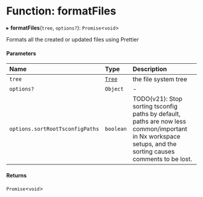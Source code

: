 # Function: formatFiles

▸ **formatFiles**(`tree`, `options?`): `Promise`\<`void`\>

Formats all the created or updated files using Prettier

#### Parameters

| Name                            | Type                                                     | Description                                                                                                                                                |
| :------------------------------ | :------------------------------------------------------- | :--------------------------------------------------------------------------------------------------------------------------------------------------------- |
| `tree`                          | [`Tree`](../../reference/core-api/devkit/documents/Tree) | the file system tree                                                                                                                                       |
| `options?`                      | `Object`                                                 | -                                                                                                                                                          |
| `options.sortRootTsconfigPaths` | `boolean`                                                | TODO(v21): Stop sorting tsconfig paths by default, paths are now less common/important in Nx workspace setups, and the sorting causes comments to be lost. |

#### Returns

`Promise`\<`void`\>
